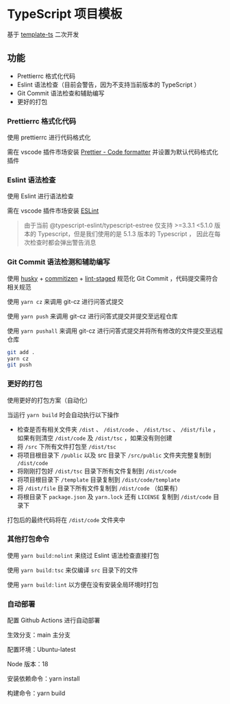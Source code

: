 # TypeScript 项目模板

基于 [template-ts](https://github.com/ltfei-blog/template-ts) 二次开发

## 功能

-   Prettierrc 格式化代码
-   Eslint 语法检查（目前会警告，因为不支持当前版本的 TypeScript ）
-   Git Commit 语法检查和辅助编写
-   更好的打包

### Prettierrc 格式化代码

使用 prettierrc 进行代码格式化

需在 vscode 插件市场安装 [Prettier - Code formatter](https://marketplace.visualstudio.com/items?itemName=esbenp.prettier-vscode) 并设置为默认代码格式化插件

### Eslint 语法检查

使用 Eslint 进行语法检查

需在 vscode 插件市场安装 [ESLint](https://marketplace.visualstudio.com/items?itemName=dbaeumer.vscode-eslint)

> 由于当前 @typescript-eslint/typescript-estree 仅支持 >=3.3.1 <5.1.0 版本的 Typescript，但是我们使用的是 5.1.3 版本的 Typescript ， 因此在每次检查时都会弹出警告消息

### Git Commit 语法检测和辅助编写

使用 [husky](https://github.com/typicode/husky) + [commitizen](https://github.com/commitizen/cz-cli) + [lint-staged](https://github.com/okonet/lint-staged) 规范化 Git Commit ，代码提交需符合相关规范

使用 `yarn cz` 来调用 git-cz 进行问答式提交

使用 `yarn push` 来调用 git-cz 进行问答式提交并提交至远程仓库

使用 `yarn pushall` 来调用 git-cz 进行问答式提交并将所有修改的文件提交至远程仓库

```bash
git add .
yarn cz
git push
```

### 更好的打包

使用更好的打包方案（自动化）

当运行 `yarn build` 时会自动执行以下操作

-   检查是否有相关文件夹 `/dist` 、 `/dist/code` 、 `/dist/tsc` 、 `/dist/file` ，如果有则清空 `/dist/code` 及 `/dist/tsc` ，如果没有则创建
-   将 `/src` 下所有文件打包至 `/dist/tsc`
-   将项目根目录下 `/public` 以及 src 目录下 `/src/public` 文件夹完整复制到 `/dist/code`
-   将刚刚打包好 `/dist/tsc` 目录下所有文件复制到 `/dist/code`
-   将项目根目录下 `/template` 目录复制到 `/dist/code/template`
-   将 `/dist/file` 目录下所有文件复制到 `/dist/code` （如果有）
-   将根目录下 `package.json` 及 `yarn.lock` 还有 `LICENSE` 复制到 `/dist/code` 目录下

打包后的最终代码将在 `/dist/code` 文件夹中

### 其他打包命令

使用 `yarn build:nolint` 来绕过 Eslint 语法检查直接打包

使用 `yarn build:tsc` 来仅编译 `src` 目录下的文件

使用 `yarn build:lint` 以方便在没有安装全局环境时打包

### 自动部署

配置 Github Actions 进行自动部署

生效分支：main 主分支

配置环境：Ubuntu-latest

Node 版本：18

安装依赖命令：yarn install

构建命令：yarn build
